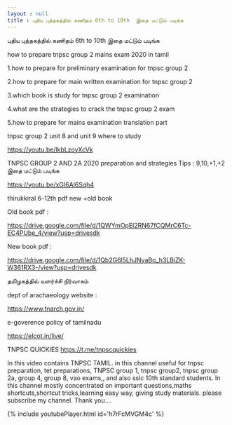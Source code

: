 ```yaml
---
layout : null
title : புதிய புத்தகத்தில் கணிதம் 6th to 10th  இதை மட்டும் படிங்க
---
```


புதிய புத்தகத்தில் கணிதம் 6th to 10th  இதை மட்டும் படிங்க

how to prepare tnpsc group 2 mains exam 2020 in tamil

1.how to prepare for preliminary examination for tnpsc group 2

2.how to prepare for main written examination for tnpsc group 2

3.which book is study for tnpsc group 2 examination

4.what are the strategies to crack the tnpsc group 2 exam

5.how to prepare for mains examination translation part

tnpsc group 2 unit 8 and unit 9 where to study

https://youtu.be/lkbLzoyXcVk

TNPSC GROUP 2 AND 2A 2020 preparation and strategies Tips : 9,10,+1,+2 இதை மட்டும் படிங்க

https://youtu.be/xGI6Al6Sqh4

thirukkiral 6-12th pdf new +old book

Old book pdf :

https://drive.google.com/file/d/1QWYmOpEl2RN67fCQMrC6Tc-EC4PUbe_4/view?usp=drivesdk

New book pdf :

https://drive.google.com/file/d/1Qb2G6l5LhJNyaBo_h3LBiZK-W361RX3-/view?usp=drivesdk

தமிழகத்தில் வளர்ச்சி நிர்வாகம்

dept of arachaeology website :

https://www.tnarch.gov.in/

e-goverence policy of tamilnadu

https://elcot.in/live/

TNPSC QUICKIES
https://t.me/tnpscquickies



In this video contains TNPSC TAMIL. in this channel useful for tnpsc preparation, tet preparations, TNPSC group 1, tnpsc group2, tnpsc group 2a, group 4, group 8, vao exams,, and also sslc 10th standard students. In this channel mostly concentrated on important questions,maths shortcuts,shortcut tricks,learning easy way, giving study materials. please subscribe my channel. Thank you....



{% include youtubePlayer.html id='h7rFcMVGM4c' %}
